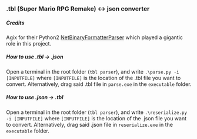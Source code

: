 ### .tbl (Super Mario RPG Remake) <-> json converter

##### Credits

Agix for their Python2 [NetBinaryFormatterParser](https://github.com/agix/NetBinaryFormatterParser) which played a gigantic role in this project.

##### How to use .tbl -> .json

Open a terminal in the root folder (`tbl parser`), and write `.\parse.py -i [INPUTFILE]` where `[INPUTFILE]` is the location of the .tbl file you want to convert. Alternatively, drag said .tbl file in `parse.exe` in the `executable` folder.

##### How to use .json -> .tbl

Open a terminal in the root folder (`tbl parser`), and write `.\reserialize.py -i [INPUTFILE]` where `[INPUTFILE]` is the location of the .json file you want to convert. Alternatively, drag said .json file in `reserialize.exe` in the `executable` folder.